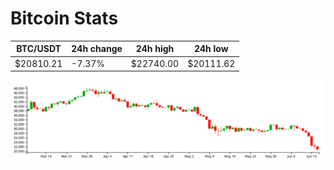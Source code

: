 # Bitcoin Stats

BTC/USDT|24h change|24h high|24h low|
|---|---|---|---|
|$20810.21|-7.37%|$22740.00|$20111.62|

<img src="./chart.svg">
